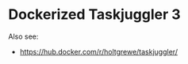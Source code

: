 Dockerized Taskjuggler 3
========================

Also see:

- https://hub.docker.com/r/holtgrewe/taskjuggler/
